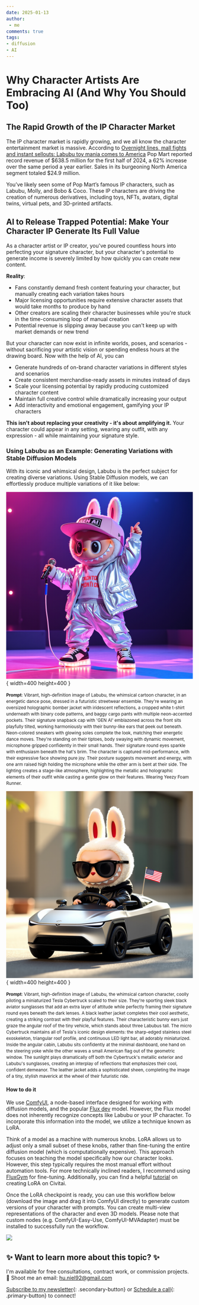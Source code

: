 ```yaml
---
date: 2025-01-13
author:
 - me
comments: true
tags:
- diffusion
- AI
--- 
```


# Why Character Artists Are Embracing AI (And Why You Should Too)


## The Rapid Growth of the IP Character Market
The IP character market is rapidly growing, and we all know the character entertainment market is massive. According to [Overnight lines, mall fights and instant sellouts: Labubu toy mania comes to America](https://www.latimes.com/business/story/2024-11-05/labubu-craze#:~:text=Pop%20Mart%20reported%20record%20revenue,Southeast%20Asia%20and%20East%20Asia.)
Pop Mart reported record revenue of $638.5 million for the first half of 2024, a 62% increase over the same period a year earlier. Sales in its burgeoning North America segment totaled $24.9 million.

You’ve likely seen some of Pop Mart’s famous IP characters, such as Labubu, Molly, and Bobo & Coco. These IP characters are driving the creation of numerous derivatives, including toys, NFTs, avatars, digital twins, virtual pets, and 3D-printed artifacts.

<!-- more -->


## AI to Release Trapped Potential: Make Your Character IP Generate Its Full Value
As a character artist or IP creator, you've poured countless hours into perfecting your signature character, but your character's potential to generate income is severely limited by how quickly you can create new content.


**Reality**:

- Fans constantly demand fresh content featuring your character, but manually creating each variation takes hours
- Major licensing opportunities require extensive character assets that would take months to produce by hand
- Other creators are scaling their character businesses while you're stuck in the time-consuming loop of manual creation
- Potential revenue is slipping away because you can't keep up with market demands or new trend

But your character can now exist in infinite worlds, poses, and scenarios - without sacrificing your artistic vision or spending endless hours at the drawing board. Now with the help of AI, you can

- Generate hundreds of on-brand character variations in different styles and scenarios
- Create consistent merchandise-ready assets in minutes instead of days
- Scale your licensing potential by rapidly producing customized character content
- Maintain full creative control while dramatically increasing your output
- Add interactivity and emotional engagement, gamifying your IP characters

**This isn't about replacing your creativity - it's about amplifying it.** Your character could appear in any setting, wearing any outfit, with any expression - all while maintaining your signature style.

### Using Labubu as an Example: Generating Variations with Stable Diffusion Models

With its iconic and whimsical design, Labubu is the perfect subject for creating diverse variations. Using Stable Diffusion models, we can effortlessly produce multiple variations of it like below:

![](./ip_character/ComfyUI_0001.png){ width=400 height=400 }

<small>**Prompt**: Vibrant, high-definition image of Labubu, the whimsical cartoon character, in an energetic dance pose, dressed in a futuristic streetwear ensemble. They're wearing an oversized holographic bomber jacket with iridescent reflections, a cropped white t-shirt underneath with binary code patterns, and baggy cargo pants with multiple neon-accented pockets. Their signature snapback cap with 'GEN AI' emblazoned across the front sits playfully tilted, working harmoniously with their bunny-like ears that peek out beneath. Neon-colored sneakers with glowing soles complete the look, matching their energetic dance moves. They're standing on their tiptoes, body swaying with dynamic movement, microphone gripped confidently in their small hands. Their signature round eyes sparkle with enthusiasm beneath the hat's brim. The character is captured mid-performance, with their expressive face showing pure joy. Their posture suggests movement and energy, with one arm raised high holding the microphone while the other arm is bent at their side. The lighting creates a stage-like atmosphere, highlighting the metallic and holographic elements of their outfit while casting a gentle glow on their features. Wearing Yeezy Foam Runner.</small>


![](./ip_character/ComfyUI_0002.png){ width=400 height=400 }

<small>**Prompt**: Vibrant, high-definition image of Labubu, the whimsical cartoon character, coolly piloting a miniaturized Tesla Cybertruck scaled to their size. They're sporting sleek black aviator sunglasses that add an extra layer of attitude while perfectly framing their signature round eyes beneath the dark lenses. A black leather jacket completes their cool aesthetic, creating a striking contrast with their playful features. Their characteristic bunny ears just graze the angular roof of the tiny vehicle, which stands about three Labubus tall. The micro Cybertruck maintains all of Tesla's iconic design elements: the sharp-edged stainless steel exoskeleton, triangular roof profile, and continuous LED light bar, all adorably miniaturized. Inside the angular cabin, Labubu sits confidently at the minimal dashboard, one hand on the steering yoke while the other waves a small American flag out of the geometric window. The sunlight plays dramatically off both the Cybertruck's metallic exterior and Labubu's sunglasses, creating an interplay of reflections that emphasizes their cool, confident demeanor. The leather jacket adds a sophisticated sheen, completing the image of a tiny, stylish maverick at the wheel of their futuristic ride.</small>


#### How to do it

We use [ComfyUI](https://github.com/comfyanonymous/ComfyUI), a node-based interface designed for working with diffusion models, and the popular [Flux dev](https://blackforestlabs.ai/ultra-home/#get-flux) model. However, the Flux model does not inherently recognize concepts like Labubu or your IP character. To incorporate this information into the model, we utilize a technique known as LoRA.

Think of a model as a machine with numerous knobs. LoRA allows us to adjust only a small subset of these knobs, rather than fine-tuning the entire diffusion model (which is computationally expensive). This approach focuses on teaching the model specifically how our character looks. However, this step typically requires the most manual effort without automation tools. For more technically inclined readers, I recommend using [FluxGym](https://pinokio.computer/item?uri=https://github.com/cocktailpeanut/fluxgym) for fine-tuning. Additionally, you can find a helpful [tutorial](https://civitai.com/articles/7483/civitais-trainer-a-simple-beginners-guide-on-training-character-lora-using-it
) on creating LoRA on Civitai.

Once the LoRA checkpoint is ready, you can use this workflow below (download the image and drag it into ComfyUI directly) to generate custom versions of your character with prompts. You can create multi-view representations of the character and even 3D models. Please note that custom nodes (e.g. ComfyUI-Easy-Use, ComfyUI-MVAdapter) must be installed to successfully run the workflow.

![](./ip_character/workflow_1229.png)

## ✨ Want to learn more about this topic? ✨
I'm available for free consultations, contract work, or commission projects. 💼
Shoot me an email: hu.niel92@gmail.com

[Subscribe to my newsletter](https://nielhu.kit.com/6a15d65fb4){: .secondary-button} or [Schedule a call](https://cal.com/niel-hu-d18f1z/30min){: .primary-button} to connect!
